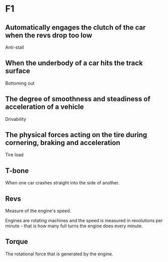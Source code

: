 # F1

## Automatically engages the clutch of the car when the revs drop too low

Anti-stall

## When the underbody of a car hits the track surface

Bottoming out

## The degree of smoothness and steadiness of acceleration of a vehicle

Drivability

## The physical forces acting on the tire during cornering, braking and acceleration

Tire load

## T-bone

When one car crashes straight into the side of another.

## Revs

Measure of the engine's speed.

Engines are rotating machines and the speed is measured in revolutions per minute - that is how many full turns the
engine does every minute.

## Torque

The rotational force that is generated by the engine.
